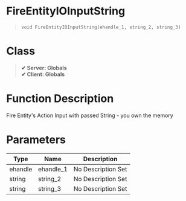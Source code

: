 # FireEntityIOInputString
> `void FireEntityIOInputString(ehandle_1, string_2, string_3)`
# Class
> __✔ Server: Globals__  
> __✔ Client: Globals__  
# Function Description
Fire Entity's Action Input with passed String - you own the memory
# Parameters
Type|Name|Description
--|--|--
ehandle|ehandle_1|No Description Set
string|string_2|No Description Set
string|string_3|No Description Set
